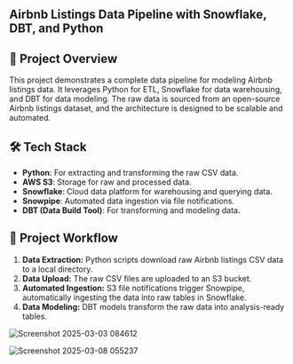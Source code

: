 ## Airbnb Listings Data Pipeline with Snowflake, DBT, and Python

## 📘 Project Overview
This project demonstrates a complete data pipeline for modeling Airbnb listings data. It leverages Python for ETL, Snowflake for data warehousing, and DBT for data modeling. The raw data is sourced from an open-source Airbnb listings dataset, and the architecture is designed to be scalable and automated.

## 🛠️ Tech Stack
- **Python**: For extracting and transforming the raw CSV data.
- **AWS S3**: Storage for raw and processed data.
- **Snowflake**: Cloud data platform for warehousing and querying data.
- **Snowpipe**: Automated data ingestion via file notifications.
- **DBT (Data Build Tool)**: For transforming and modeling data.

## 🔧 Project Workflow
1. **Data Extraction:** Python scripts download raw Airbnb listings CSV data to a local directory.
2. **Data Upload:** The raw CSV files are uploaded to an S3 bucket.
3. **Automated Ingestion:** S3 file notifications trigger Snowpipe, automatically ingesting the data into raw tables in Snowflake.
4. **Data Modeling:** DBT models transform the raw data into analysis-ready tables.


![Screenshot 2025-03-03 084612](https://github.com/user-attachments/assets/94d93d0d-4aa1-45ed-95f2-ccf26e915562)

![Screenshot 2025-03-08 055237](https://github.com/user-attachments/assets/152896d9-21be-4b99-a785-fa12f7cd51dc)
